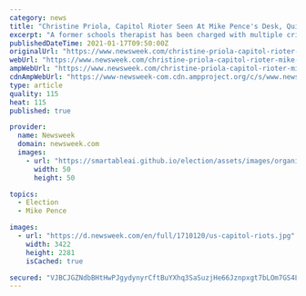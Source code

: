 ```yaml
---
category: news
title: "Christine Priola, Capitol Rioter Seen At Mike Pence's Desk, Quits School Job In QAnon Rant"
excerpt: "A former schools therapist has been charged with multiple criminal counts over the storming of the U.S. Capitol after she quit her job, citing several conspiracy theories as the reason behind her decision. Holding a placard that read \"THE CHILDREN CRY OUT ..."
publishedDateTime: 2021-01-17T09:50:00Z
originalUrl: "https://www.newsweek.com/christine-priola-capitol-rioter-mike-pence-quits-school-job-qanon-1562188"
webUrl: "https://www.newsweek.com/christine-priola-capitol-rioter-mike-pence-quits-school-job-qanon-1562188"
ampWebUrl: "https://www.newsweek.com/christine-priola-capitol-rioter-mike-pence-quits-school-job-qanon-1562188?amp=1"
cdnAmpWebUrl: "https://www-newsweek-com.cdn.ampproject.org/c/s/www.newsweek.com/christine-priola-capitol-rioter-mike-pence-quits-school-job-qanon-1562188?amp=1"
type: article
quality: 115
heat: 115
published: true

provider:
  name: Newsweek
  domain: newsweek.com
  images:
    - url: "https://smartableai.github.io/election/assets/images/organizations/newsweek.com-50x50.jpg"
      width: 50
      height: 50

topics:
  - Election
  - Mike Pence

images:
  - url: "https://d.newsweek.com/en/full/1710120/us-capitol-riots.jpg"
    width: 3422
    height: 2281
    isCached: true

secured: "VJBCJGZNdbBHtHwPJgydynyrCftBuYXhq3SaSuzjHe66Jznpxgt7bLOm7GS4LZwDtnltVnm6sQajjDjLBJ4f1BcDEHeqnIHh/iKtox3rSP9UUc7yvutfkGb2A4RZY8qLe1cmZKwGD3VnffvJ1y7gcCU+JhV7Tr0fGGhvr8U8DL7hPMHZRFqwWiJrVHkb5EXQV95SV3Yn9CkjClfYRBx1lukLnTU1vAeYZAHGB8fjzVWs92KvczFXaa48jIBxeDTkJCWyKVWHfYBBb1eBky/yNt3YgvvTMW/HTrOzbq+Mb6hG/dC3j+pgNBMSJ73nOtj6YeJiO46SsuNfqzkuAmF+qos1N795Gv+EhUIewaYtmGQ=;RyQa+Qb2oiKpqtRYOBjkxA=="
---
```


